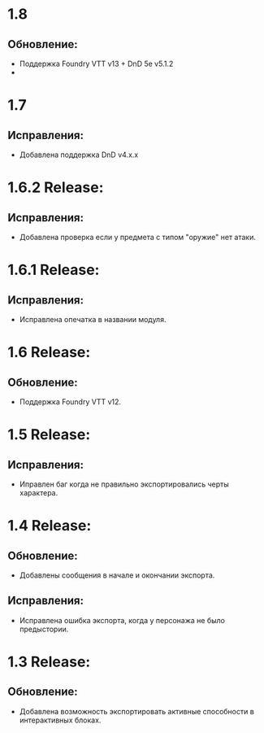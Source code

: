# 1.8
## Обновление:
- Поддержка Foundry VTT v13 + DnD 5e v5.1.2
- 
# 1.7
## Исправления:
-  Добавлена поддержка DnD v4.x.x

# 1.6.2 Release:
## Исправления:
- Добавлена проверка если у предмета с типом "оружие" нет атаки.


# 1.6.1 Release:
## Исправления:
- Исправлена опечатка в названии модуля.

# 1.6 Release:
## Обновление:
- Поддержка Foundry VTT v12.

# 1.5 Release:
## Исправления:
- Иправлен баг когда не правильно экспортировались черты характера.

# 1.4 Release:
## Обновление:
- Добавлены сообщения в начале и окончании экспорта.
## Исправления:
- Исправлена ошибка экспорта, когда у персонажа не было предыстории.

# 1.3 Release:
## Обновление:
- Добавлена возможность экспортировать активные способности в интерактивных блоках.
